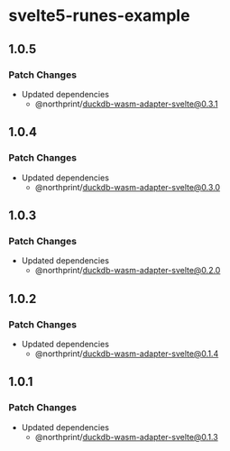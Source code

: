 # svelte5-runes-example

## 1.0.5

### Patch Changes

- Updated dependencies
  - @northprint/duckdb-wasm-adapter-svelte@0.3.1

## 1.0.4

### Patch Changes

- Updated dependencies
  - @northprint/duckdb-wasm-adapter-svelte@0.3.0

## 1.0.3

### Patch Changes

- Updated dependencies
  - @northprint/duckdb-wasm-adapter-svelte@0.2.0

## 1.0.2

### Patch Changes

- Updated dependencies
  - @northprint/duckdb-wasm-adapter-svelte@0.1.4

## 1.0.1

### Patch Changes

- Updated dependencies
  - @northprint/duckdb-wasm-adapter-svelte@0.1.3
